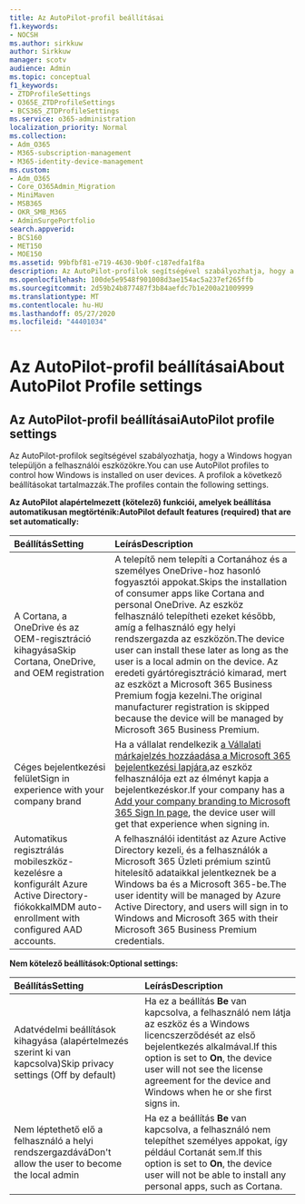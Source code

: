 ```yaml
---
title: Az AutoPilot-profil beállításai
f1.keywords:
- NOCSH
ms.author: sirkkuw
author: Sirkkuw
manager: scotv
audience: Admin
ms.topic: conceptual
f1_keywords:
- ZTDProfileSettings
- O365E_ZTDProfileSettings
- BCS365_ZTDProfileSettings
ms.service: o365-administration
localization_priority: Normal
ms.collection:
- Adm_O365
- M365-subscription-management
- M365-identity-device-management
ms.custom:
- Adm_O365
- Core_O365Admin_Migration
- MiniMaven
- MSB365
- OKR_SMB_M365
- AdminSurgePortfolio
search.appverid:
- BCS160
- MET150
- MOE150
ms.assetid: 99bfbf81-e719-4630-9b0f-c187edfa1f8a
description: Az AutoPilot-profilok segítségével szabályozhatja, hogy a Windows hogyan települjön a felhasználói eszközökre. A profilok tartalmazzák az alapértelmezett és választható beállításokat, például a Cortana telepítésének kihagyását.
ms.openlocfilehash: 100de5e9548f901008d3ae154ac5a237ef265ffb
ms.sourcegitcommit: 2d59b24b877487f3b84aefdc7b1e200a21009999
ms.translationtype: MT
ms.contentlocale: hu-HU
ms.lasthandoff: 05/27/2020
ms.locfileid: "44401034"
---
```

# <a name="about-autopilot-profile-settings"></a><span data-ttu-id="f2da1-104">Az AutoPilot-profil beállításai</span><span class="sxs-lookup"><span data-stu-id="f2da1-104">About AutoPilot Profile settings</span></span>

## <a name="autopilot-profile-settings"></a><span data-ttu-id="f2da1-105">Az AutoPilot-profil beállításai</span><span class="sxs-lookup"><span data-stu-id="f2da1-105">AutoPilot profile settings</span></span>

<span data-ttu-id="f2da1-106">Az AutoPilot-profilok segítségével szabályozhatja, hogy a Windows hogyan települjön a felhasználói eszközökre.</span><span class="sxs-lookup"><span data-stu-id="f2da1-106">You can use AutoPilot profiles to control how Windows is installed on user devices.</span></span> <span data-ttu-id="f2da1-107">A profilok a következő beállításokat tartalmazzák.</span><span class="sxs-lookup"><span data-stu-id="f2da1-107">The profiles contain the following settings.</span></span>
  
 <span data-ttu-id="f2da1-108">**Az AutoPilot alapértelmezett (kötelező) funkciói, amelyek beállítása automatikusan megtörténik:**</span><span class="sxs-lookup"><span data-stu-id="f2da1-108">**AutoPilot default features (required) that are set automatically:**</span></span>
  
|<span data-ttu-id="f2da1-109">**Beállítás**</span><span class="sxs-lookup"><span data-stu-id="f2da1-109">**Setting**</span></span>|<span data-ttu-id="f2da1-110">**Leírás**</span><span class="sxs-lookup"><span data-stu-id="f2da1-110">**Description**</span></span>|
|:-----|:-----|
|<span data-ttu-id="f2da1-111">A Cortana, a OneDrive és az OEM-regisztráció kihagyása</span><span class="sxs-lookup"><span data-stu-id="f2da1-111">Skip Cortana, OneDrive, and OEM registration</span></span>  <br/> |<span data-ttu-id="f2da1-112">A telepítő nem telepíti a Cortanához és a személyes OneDrive-hoz hasonló fogyasztói appokat.</span><span class="sxs-lookup"><span data-stu-id="f2da1-112">Skips the installation of consumer apps like Cortana and personal OneDrive.</span></span> <span data-ttu-id="f2da1-113">Az eszköz felhasználó telepítheti ezeket később, amíg a felhasználó egy helyi rendszergazda az eszközön.</span><span class="sxs-lookup"><span data-stu-id="f2da1-113">The device user can install these later as long as the user is a local admin on the device.</span></span> <span data-ttu-id="f2da1-114">Az eredeti gyártóregisztráció kimarad, mert az eszközt a Microsoft 365 Business Premium fogja kezelni.</span><span class="sxs-lookup"><span data-stu-id="f2da1-114">The original manufacturer registration is skipped because the device will be managed by Microsoft 365 Business Premium.</span></span>  <br/> |
|<span data-ttu-id="f2da1-115">Céges bejelentkezési felület</span><span class="sxs-lookup"><span data-stu-id="f2da1-115">Sign in experience with your company brand</span></span>  <br/> |<span data-ttu-id="f2da1-116">Ha a vállalat rendelkezik [a Vállalati márkajelzés hozzáadása a Microsoft 365 bejelentkezési lapjára,](https://docs.microsoft.com/microsoft-365/admin/setup/customize-sign-in-page)az eszköz felhasználója ezt az élményt kapja a bejelentkezéskor.</span><span class="sxs-lookup"><span data-stu-id="f2da1-116">If your company has a [Add your company branding to Microsoft 365 Sign In page](https://docs.microsoft.com/microsoft-365/admin/setup/customize-sign-in-page), the device user will get that experience when signing in.</span></span>  <br/> |
|<span data-ttu-id="f2da1-117">Automatikus regisztrálás mobileszköz-kezelésre a konfigurált Azure Active Directory-fiókokkal</span><span class="sxs-lookup"><span data-stu-id="f2da1-117">MDM auto-enrollment with configured AAD accounts.</span></span>  <br/> |<span data-ttu-id="f2da1-118">A felhasználói identitást az Azure Active Directory kezeli, és a felhasználók a Microsoft 365 Üzleti prémium szintű hitelesítő adataikkal jelentkeznek be a Windows ba és a Microsoft 365-be.</span><span class="sxs-lookup"><span data-stu-id="f2da1-118">The user identity will be managed by Azure Active Directory, and users will sign in to Windows and Microsoft 365 with their Microsoft 365 Business Premium credentials.</span></span>  <br/> |
   
 <span data-ttu-id="f2da1-119">**Nem kötelező beállítások:**</span><span class="sxs-lookup"><span data-stu-id="f2da1-119">**Optional settings:**</span></span>
  
|<span data-ttu-id="f2da1-120">**Beállítás**</span><span class="sxs-lookup"><span data-stu-id="f2da1-120">**Setting**</span></span>|<span data-ttu-id="f2da1-121">**Leírás**</span><span class="sxs-lookup"><span data-stu-id="f2da1-121">**Description**</span></span>|
|:-----|:-----|
|<span data-ttu-id="f2da1-122">Adatvédelmi beállítások kihagyása (alapértelmezés szerint ki van kapcsolva)</span><span class="sxs-lookup"><span data-stu-id="f2da1-122">Skip privacy settings (Off by default)</span></span>  <br/> |<span data-ttu-id="f2da1-123">Ha ez a beállítás **Be** van kapcsolva, a felhasználó nem látja az eszköz és a Windows licencszerződését az első bejelentkezés alkalmával.</span><span class="sxs-lookup"><span data-stu-id="f2da1-123">If this option is set to **On**, the device user will not see the license agreement for the device and Windows when he or she first signs in.</span></span>  <br/> |
|<span data-ttu-id="f2da1-124">Nem léptethető elő a felhasználó a helyi rendszergazdává</span><span class="sxs-lookup"><span data-stu-id="f2da1-124">Don't allow the user to become the local admin</span></span>  <br/> |<span data-ttu-id="f2da1-125">Ha ez a beállítás **Be** van kapcsolva, a felhasználó nem telepíthet személyes appokat, így például Cortanát sem.</span><span class="sxs-lookup"><span data-stu-id="f2da1-125">If this option is set to **On**, the device user will not be able to install any personal apps, such as Cortana.</span></span><br/> |
   
